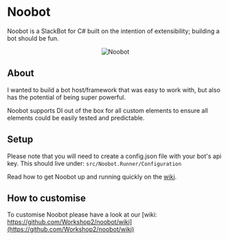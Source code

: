 # Noobot
Noobot is a SlackBot for C# built on the intention of extensibility; building a bot should be fun.
<p align="center">
<img src="https://github.com/Workshop2/noobot/blob/master/img/noobot-small.png" alt="Noobot" />
</p>

## About
I wanted to build a bot host/framework that was easy to work with, but also has the potential of being super powerful. 

Noobot supports DI out of the box for all custom elements to ensure all elements could be easily tested and predictable. 

## Setup
Please note that you will need to create a config.json file with your bot's api key. This should live under:
`src/Noobot.Runner/Configuration`

Read how to get Noobot up and running quickly on the [wiki](https://github.com/Workshop2/noobot/wiki/Getting-Started-With-Noobot#get-noobot-up-and-running-quickly).

## How to customise
To customise Noobot please have a look at our [wiki: https://github.com/Workshop2/noobot/wiki](https://github.com/Workshop2/noobot/wiki)
